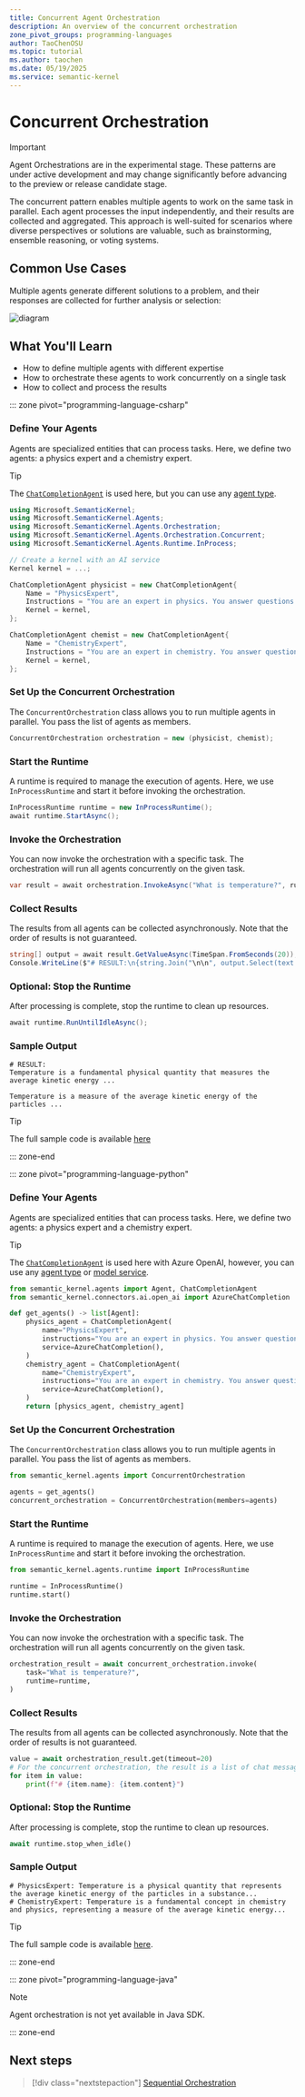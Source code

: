 ```yaml
---
title: Concurrent Agent Orchestration
description: An overview of the concurrent orchestration
zone_pivot_groups: programming-languages
author: TaoChenOSU
ms.topic: tutorial
ms.author: taochen
ms.date: 05/19/2025
ms.service: semantic-kernel
---
```


# Concurrent Orchestration

> [!IMPORTANT]
> Agent Orchestrations are in the experimental stage. These patterns are under active development and may change significantly before advancing to the preview or release candidate stage.

The concurrent pattern enables multiple agents to work on the same task in parallel. Each agent processes the input independently, and their results are collected and aggregated. This approach is well-suited for scenarios where diverse perspectives or solutions are valuable, such as brainstorming, ensemble reasoning, or voting systems.

## Common Use Cases

Multiple agents generate different solutions to a problem, and their responses are collected for further analysis or selection:

![diagram](../../../media/multi-agent-concurrent.png)

## What You'll Learn

- How to define multiple agents with different expertise
- How to orchestrate these agents to work concurrently on a single task
- How to collect and process the results

::: zone pivot="programming-language-csharp"

### Define Your Agents

Agents are specialized entities that can process tasks. Here, we define two agents: a physics expert and a chemistry expert.

> [!TIP]
> The [`ChatCompletionAgent`](../agent-types/chat-completion-agent.md) is used here, but you can use any [agent type](../agent-architecture.md#agent-types-in-semantic-kernel).

```csharp
using Microsoft.SemanticKernel;
using Microsoft.SemanticKernel.Agents;
using Microsoft.SemanticKernel.Agents.Orchestration;
using Microsoft.SemanticKernel.Agents.Orchestration.Concurrent;
using Microsoft.SemanticKernel.Agents.Runtime.InProcess;

// Create a kernel with an AI service
Kernel kernel = ...;

ChatCompletionAgent physicist = new ChatCompletionAgent{
    Name = "PhysicsExpert",
    Instructions = "You are an expert in physics. You answer questions from a physics perspective."
    Kernel = kernel,
};

ChatCompletionAgent chemist = new ChatCompletionAgent{
    Name = "ChemistryExpert",
    Instructions = "You are an expert in chemistry. You answer questions from a chemistry perspective."
    Kernel = kernel,
};
```

### Set Up the Concurrent Orchestration

The `ConcurrentOrchestration` class allows you to run multiple agents in parallel. You pass the list of agents as members.

```csharp
ConcurrentOrchestration orchestration = new (physicist, chemist);
```

### Start the Runtime

A runtime is required to manage the execution of agents. Here, we use `InProcessRuntime` and start it before invoking the orchestration.

```csharp
InProcessRuntime runtime = new InProcessRuntime();
await runtime.StartAsync();
```

### Invoke the Orchestration

You can now invoke the orchestration with a specific task. The orchestration will run all agents concurrently on the given task.

```csharp
var result = await orchestration.InvokeAsync("What is temperature?", runtime);
```

### Collect Results

The results from all agents can be collected asynchronously. Note that the order of results is not guaranteed.

```csharp
string[] output = await result.GetValueAsync(TimeSpan.FromSeconds(20));
Console.WriteLine($"# RESULT:\n{string.Join("\n\n", output.Select(text => $"{text}"))}");
```

### Optional: Stop the Runtime

After processing is complete, stop the runtime to clean up resources.

```csharp
await runtime.RunUntilIdleAsync();
```

### Sample Output

```plaintext
# RESULT:
Temperature is a fundamental physical quantity that measures the average kinetic energy ...

Temperature is a measure of the average kinetic energy of the particles ...
```

> [!TIP]
> The full sample code is available [here](https://github.com/microsoft/semantic-kernel/blob/main/dotnet/samples/GettingStartedWithAgents/Orchestration/Step01_Concurrent.cs)

::: zone-end

::: zone pivot="programming-language-python"

### Define Your Agents

Agents are specialized entities that can process tasks. Here, we define two agents: a physics expert and a chemistry expert.

> [!TIP]
> The [`ChatCompletionAgent`](./../agent-types/chat-completion-agent.md) is used here with Azure OpenAI, however, you can use any [agent type](./../agent-architecture.md#agent-types-in-semantic-kernel) or [model service](../../../concepts/ai-services/chat-completion/index.md).

```python
from semantic_kernel.agents import Agent, ChatCompletionAgent
from semantic_kernel.connectors.ai.open_ai import AzureChatCompletion

def get_agents() -> list[Agent]:
    physics_agent = ChatCompletionAgent(
        name="PhysicsExpert",
        instructions="You are an expert in physics. You answer questions from a physics perspective.",
        service=AzureChatCompletion(),
    )
    chemistry_agent = ChatCompletionAgent(
        name="ChemistryExpert",
        instructions="You are an expert in chemistry. You answer questions from a chemistry perspective.",
        service=AzureChatCompletion(),
    )
    return [physics_agent, chemistry_agent]
```

### Set Up the Concurrent Orchestration

The `ConcurrentOrchestration` class allows you to run multiple agents in parallel. You pass the list of agents as members.

```python
from semantic_kernel.agents import ConcurrentOrchestration

agents = get_agents()
concurrent_orchestration = ConcurrentOrchestration(members=agents)
```

### Start the Runtime

A runtime is required to manage the execution of agents. Here, we use `InProcessRuntime` and start it before invoking the orchestration.

```python
from semantic_kernel.agents.runtime import InProcessRuntime

runtime = InProcessRuntime()
runtime.start()
```

### Invoke the Orchestration

You can now invoke the orchestration with a specific task. The orchestration will run all agents concurrently on the given task.

```python
orchestration_result = await concurrent_orchestration.invoke(
    task="What is temperature?",
    runtime=runtime,
)
```

### Collect Results

The results from all agents can be collected asynchronously. Note that the order of results is not guaranteed.

```python
value = await orchestration_result.get(timeout=20)
# For the concurrent orchestration, the result is a list of chat messages
for item in value:
    print(f"# {item.name}: {item.content}")
```

### Optional: Stop the Runtime

After processing is complete, stop the runtime to clean up resources.

```python
await runtime.stop_when_idle()
```

### Sample Output

```plaintext
# PhysicsExpert: Temperature is a physical quantity that represents the average kinetic energy of the particles in a substance...
# ChemistryExpert: Temperature is a fundamental concept in chemistry and physics, representing a measure of the average kinetic energy...
```

> [!TIP]
> The full sample code is available [here](https://github.com/microsoft/semantic-kernel/blob/main/python/samples/getting_started_with_agents/multi_agent_orchestration/step1_concurrent.py).

::: zone-end

::: zone pivot="programming-language-java"

> [!NOTE]
> Agent orchestration is not yet available in Java SDK.

::: zone-end

## Next steps

> [!div class="nextstepaction"]
> [Sequential Orchestration](./sequential.md)
